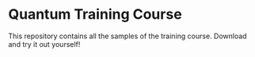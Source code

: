 # Quantum Training Course
This repository contains all the samples of the training course. Download and try it out yourself!

